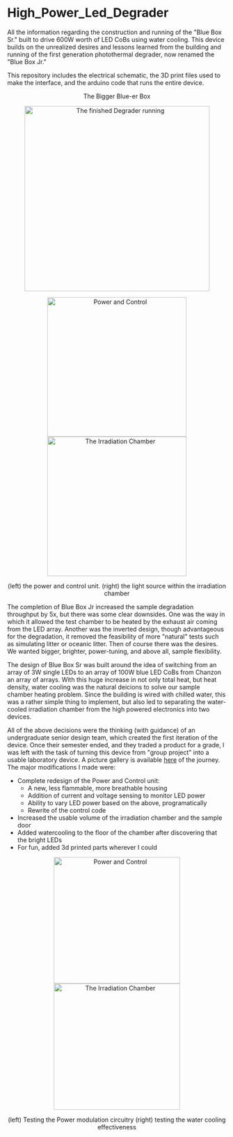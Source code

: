 # High_Power_Led_Degrader
All the information regarding the construction and running of the "Blue Box Sr." built to drive 600W worth of LED CoBs using water cooling. This device builds on the unrealized desires and lessons learned from the building and running of the first generation photothermal degrader, now renamed the "Blue Box Jr."

This repository includes the electrical schematic, the 3D print files used to make the interface, and the arduino code that runs the entire device.

<p>
<p align="center"> The Bigger Blue-er Box </p>
<p align="center">
    <img src="https://github.com/Swicano/swicano.github.io/blob/master/images/BBsr/Final_Running_1.jpg" height="425" alt="The finished Degrader running"/> 
</p>
<p>
<p align="center">
    <img src="https://github.com/Swicano/swicano.github.io/blob/master/images/BBsr/Final-AboveView.jpg" height="320" alt="Power and Control"/> <img src="https://github.com/Swicano/swicano.github.io/blob/master/images/BBsr/Final-ChamberView-1.jpg" height="320" alt="The Irradiation Chamber"/> 
<p align="center"> (left) the power and control unit. (right) the light source within the irradiation chamber </p>
</p>

The completion of Blue Box Jr increased the sample degradation throughput by 5x, but there was some clear downsides. One was the way in which it allowed the test chamber to be heated by the exhaust air coming from the LED array. Another was the inverted design, though advantageous for the degradation, it removed the feasibility of more "natural" tests such as simulating litter or oceanic litter. Then of course there was the desires. We wanted bigger, brighter, power-tuning, and above all, sample flexibility.

The design of Blue Box Sr was built around the idea of switching from an array of 3W single LEDs to an array of 100W blue LED CoBs from Chanzon an array of arrays. With this huge increase in not only total heat, but heat density, water cooling was the natural deicions to solve our sample chamber heating problem. Since the building is wired with chilled water, this was a rather simple thing to implement, but also led to separating the water-cooled irradiation chamber from the high powered electronics into two devices. 

All of the above decisions were the thinking (with guidance) of an undergraduate senior design team, which created the first iteration of the device. Once their semester ended, and they traded a product for a grade, I was left with the task of turning this device from "group project" into a usable laboratory device. A picture gallery is available [here](Coming_Soon) of the journey. The major modifications I made were:

* Complete redesign of the Power and Control unit:
  * A new, less flammable, more breathable housing
  * Addition of current and voltage sensing to monitor LED power
  * Ability to vary LED power based on the above, programatically
  * Rewrite of the control code  
* Increased the usable volume of the irradiation chamber and the sample door
* Added watercooling to the floor of the chamber after discovering that the bright LEDs
* For fun, added 3d printed parts wherever I could

<p>
<p align="center">
    <img src="https://github.com/Swicano/swicano.github.io/blob/master/images/BBsr/5_2Testing_PWM_contr.jpg" height="290" alt="Power and Control"/> <img src="https://github.com/Swicano/swicano.github.io/blob/master/images/BBsr/5_3Testing_WaterCool.jpg" height="290" alt="The Irradiation Chamber"/> 
<p align="center"> (left) Testing the Power modulation circuitry (right) testing the water cooling effectiveness </p>
</p>


